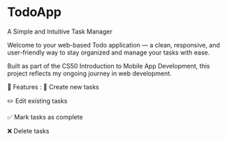 # TodoApp
A Simple and Intuitive Task Manager

Welcome to your web-based Todo application — a clean, responsive, and user-friendly way to stay organized and manage your tasks with ease.

Built as part of the CS50 Introduction to Mobile App Development, this project reflects my ongoing journey in web development.

🚀 Features :
📝 Create new tasks

✏️ Edit existing tasks

✅ Mark tasks as complete

❌ Delete tasks


